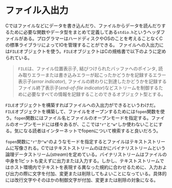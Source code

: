 # ファイル入出力

Cではファイルなどにデータを書き込んだり、ファイルからデータを読んだりするために必要な関数やデータ型をまとめて定義してある`stdio.h`というヘッダファイルがある。プログラマーはハードディスクやOSのことを考えることなくCの標準ライブラリによってIOを管理することができる。
ファイルへの入出力には`FILE`オブジェクトを使う。`FILE`オブジェクトはCの規格書で以下のように定められている。

>`FILE`は、ファイル位置表示子, 結びつけられたバッファへのポインタ, 読み取りエラーまたは書き込みエラーが起こったかどうかを記録するエラー表示子(*error indicator*), ファイルの終わりに到達したかどうかを記録するファイル終了表示子(*end-of-file indicator*)などストリームを制御するために必要なすべての情報を記録することのできるオブジェクト型とする。

`FILE`オブジェクトを構築すればファイルへの入出力ができるというわけだ。`FILE`オブジェクトを構築して、ファイルをオープンするためには`fopen`関数を使う。`fopen`関数にはファイル名とファイルのオープンモードを指定する。ファイルのオープンモードには様々あるが、ここでは`"r"`と`"w"`しか使わないことにする。気になる読者はインターネットでfopenについて検索すると良いだろう。

`fopen`関数に`"r"`か`"w"`のようなモードを指定するとファイルはテキストストリームに写像される。Cではテキストストリームのほかにバイナリストリームという論理データストリーム(*stream*)を定めている。バイナリストリームはファイルの中身を1ビットも変えずに出力または入力する。しかし、テキストストリームではホスト環境内でテキストを表現する異なった規約に合わせるために、入力および出力の際に文字を付加、変更または削除してもよいことになっている。具体的には改行文字やそのほかの制御文字が付加、変更または削除の対象になる。


